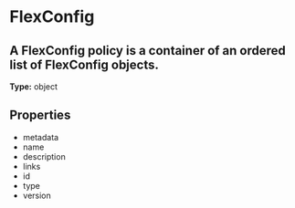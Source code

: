 # FlexConfig

## A FlexConfig policy is a container of an ordered list of FlexConfig objects.

**Type:** object

## Properties
* metadata
* name
* description
* links
* id
* type
* version
